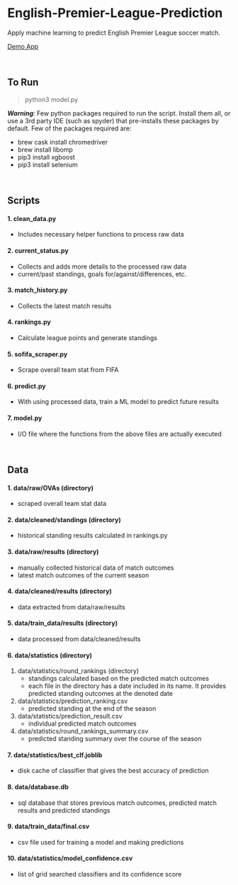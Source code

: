# English-Premier-League-Prediction
Apply machine learning to predict English Premier League soccer match.

[Demo App](https://epl-client.herokuapp.com/)



&nbsp;
&nbsp;


## To Run
> python3 model.py

***Warning***: Few python packages required to run the script. Install them all, or use a 3rd party IDE (such as spyder) that pre-installs these packages by default. Few of the packages required are:
- brew cask install chromedriver
- brew install libomp
- pip3 install xgboost
- pip3 install selenium



&nbsp;
&nbsp;

## Scripts
#### 1. clean_data.py
- Includes necessary helper functions to process raw data
#### 2. current_status.py
- Collects and adds more details to the processed raw data
- current/past standings, goals for/against/differences, etc.
#### 3. match_history.py
- Collects the latest match results
#### 4. rankings.py
- Calculate league points and generate standings
#### 5. sofifa_scraper.py
- Scrape overall team stat from FIFA
#### 6. predict.py
- With using processed data, train a ML model to predict future results
#### 7. model.py
- I/O file where the functions from the above files are actually executed

&nbsp;
&nbsp;



## Data
#### 1. data/raw/OVAs (directory)
- scraped overall team stat data
#### 2. data/cleaned/standings (directory)
- historical standing results calculated in rankings.py
#### 3. data/raw/results (directory)
- manually collected historical data of match outcomes
- latest match outcomes of the current season
#### 4. data/cleaned/results (directory)
- data extracted from data/raw/results
#### 5. data/train_data/results (directory)
- data processed from data/cleaned/results
#### 6. data/statistics (directory)
1. data/statistics/round_rankings (directory)
	- standings calculated based on the predicted match outcomes
	- each file in the directory has a date included in its name. It provides predicted standing outcomes at the denoted date
2. data/statistics/prediction_ranking.csv
	- predicted standing at the end of the season
3. data/statistics/prediction_result.csv
	- individual predicted match outcomes
4. data/statistics/round_rankings_summary.csv
	- predicted standing summary over the course of the season
#### 7. data/statistics/best_clf.joblib
- disk cache of classifier that gives the best accuracy of prediction
#### 8. data/database.db
- sql database that stores previous match outcomes, predicted match results and predicted standings
#### 9. data/train_data/final.csv
- csv file used for training a model and making predictions
#### 10. data/statistics/model_confidence.csv
- list of grid searched classifiers and its confidence score



